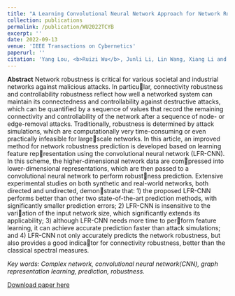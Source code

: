 ```yaml
---
title: "A Learning Convolutional Neural Network Approach for Network Robustness Prediction"
collection: publications
permalink: /publication/WU2022TCYB
excerpt: ''
date: 2022-09-13
venue: 'IEEE Transactions on Cybernetics'
paperurl: ''
citation: 'Yang Lou, <b>Ruizi Wu</b>, Junli Li, Lin Wang, Xiang Li and Guanrong Chen. "A Learning Convolutional Neural Network Approach for Network Robustness Prediction".  IEEE Transactions on Cybernetics. vol. 53, no. 7, pp. 4531-4544, July 2023.'
---
```


**Abstract**
Network robustness is critical for various societal
and industrial networks against malicious attacks. In particular, connectivity robustness and controllability robustness reflect
how well a networked system can maintain its connectedness
and controllability against destructive attacks, which can be
quantified by a sequence of values that record the remaining
connectivity and controllability of the network after a sequence
of node- or edge-removal attacks. Traditionally, robustness is
determined by attack simulations, which are computationally
very time-consuming or even practically infeasible for largescale networks. In this article, an improved method for network
robustness prediction is developed based on learning feature representation using the convolutional neural network (LFR-CNN).
In this scheme, the higher-dimensional network data are compressed into lower-dimensional representations, which are then
passed to a convolutional neural network to perform robustness prediction. Extensive experimental studies on both synthetic
and real-world networks, both directed and undirected, demonstrate that: 1) the proposed LFR-CNN performs better than
other two state-of-the-art prediction methods, with significantly
smaller prediction errors; 2) LFR-CNN is insensitive to the variation of the input network size, which significantly extends its
applicability; 3) although LFR-CNN needs more time to perform feature learning, it can achieve accurate prediction faster
than attack simulations; and 4) LFR-CNN not only accurately predicts the network robustness, but also provides a good indicator for connectivity robustness, better than the classical spectral
measures.



*Key words: Complex network, convolutional neural network(CNN), graph representation learning, prediction, robustness.*

[Download paper here](http://Artorias-ruizi.github.io/files/Wu2022TCYB.pdf)


